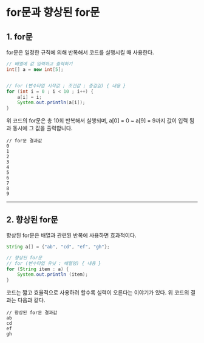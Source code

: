 # for문과  향상된 for문
## 1. for문
for문은 일정한 규칙에 의해 반복해서 코드를 실행시킬 때 사용한다.
```java
// 배열에 값 입력하고 출력하기
int[] a = new int[5];


// for (변수타입 시작값 ; 조건값 ; 증감값) { 내용 }
for (int i = 0 ; i < 10 ; i++) {
	a[i] = i;
	System.out.println(a[i]);	
}
```
위 코드의 for문은 총 10회 반복해서 실행되며, a[0] = 0 ~ a[9] = 9까지 값이 입력 됨과 동시에 그 값을 출력합니다.

```
// for문 결과값
0
1
2
3
4
5
6
7
8
9
```

* * *
## 2. 향상된 for문
향상된 for문은 배열과 관련된 반복에 사용하면 효과적이다.
```java
String a[] = {"ab", "cd", "ef", "gh"};

// 향상된 for문
// for (변수타입 유닛 : 배열명) { 내용 }
for (String item : a) {
	System.out.println (item);
}
```
코드는 짧고 효율적으로 사용하려 할수록 실력이 오른다는 이야기가 있다. 위 코드의 결과는 다음과 같다.
```
// 향상된 for문 결과값
ab
cd
ef
gh
```

